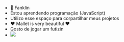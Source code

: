 - 👋 Fanklin
- Estou aprendendo programação (JavaScript)
- Utilizo esse espaço para corpartilhar meus projetos
- ❤️ Mallet is very beautiful ❤️
- Gosto de jogar um futizin 
- ![](https://media.tenor.com/9g6-z3_-mpkAAAAd/jackie-chan-shopee.gif)

